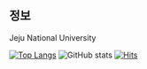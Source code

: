 

## 정보

Jeju National University






[![Top Langs](https://github-readme-stats.vercel.app/api/top-langs/?username=Junhyeok2004dec&hide_progress=true)](https://github.com/anuraghazra/github-readme-stats)
![GitHub stats](https://github-readme-stats.vercel.app/api?username=Junhyeok2004dec&show_icons=true)
[![Hits](https://hits.seeyoufarm.com/api/count/incr/badge.svg?url=https%3A%2F%2Fjejunu.ac.kr&count_bg=%2300FFEB&title_bg=%23555555&icon=windows95.svg&icon_color=%23E7E7E7&title=&edge_flat=true)](https://hits.seeyoufarm.com)
